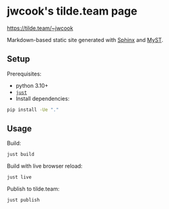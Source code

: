 # jwcook's tilde.team page
https://tilde.team/~jwcook

Markdown-based static site generated with [Sphinx](docs.readthedocs.io) and [MyST](https://myst-parser.readthedocs.io).

## Setup
Prerequisites:
* python 3.10+
* [`just`](https://github.com/casey/just#packages)
* Install dependencies:
```bash
pip install -Ue "."
```

## Usage
Build:
```bash
just build
```

Build with live browser reload:
```bash
just live
```

Publish to tilde.team:
```bash
just publish
```
